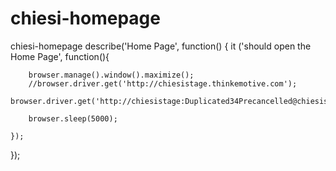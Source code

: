 # chiesi-homepage
chiesi-homepage
describe('Home Page', function() {
    it ('should open the Home Page', function(){

        browser.manage().window().maximize();
        //browser.driver.get('http://chiesistage.thinkemotive.com');
        browser.driver.get('http://chiesistage:Duplicated34Precancelled@chiesistage.thinkemotive.com');

        browser.sleep(5000);

    });
});

